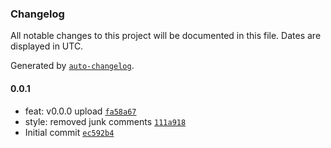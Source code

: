 ### Changelog

All notable changes to this project will be documented in this file. Dates are displayed in UTC.

Generated by [`auto-changelog`](https://github.com/CookPete/auto-changelog).

#### 0.0.1

- feat: v0.0.0 upload [`fa58a67`](https://github.com/devoplx/fastify-essentials/commit/fa58a6796da9e918548388eb8b19b66be455b16e)
- style: removed junk comments [`111a918`](https://github.com/devoplx/fastify-essentials/commit/111a918ee135b43dae19d116243935295533903f)
- Initial commit [`ec592b4`](https://github.com/devoplx/fastify-essentials/commit/ec592b4ac8d5a108598b2c3589af060b6e4dd2d6)
